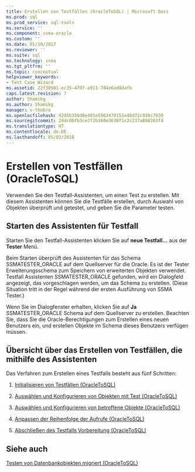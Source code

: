 ```yaml
---
title: Erstellen von Testfällen (OracleToSQL) | Microsoft Docs
ms.prod: sql
ms.prod_service: sql-tools
ms.service: ''
ms.component: ssma-oracle
ms.custom: ''
ms.date: 01/19/2017
ms.reviewer: ''
ms.suite: sql
ms.technology: ssma
ms.tgt_pltfrm: ''
ms.topic: conceptual
helpviewer_keywords:
- Test Case Wizard
ms.assetid: 22f38901-ec35-4707-a911-784e6ad8dafb
caps.latest.revision: 7
author: Shamikg
ms.author: Shamikg
manager: v-thobro
ms.openlocfilehash: 92d5b358d8e401e5963470151e48d72c930c7030
ms.sourcegitcommit: 2ddc0bfb3ce2f2b160e3638f1c2c237a898263f4
ms.translationtype: HT
ms.contentlocale: de-DE
ms.lasthandoff: 05/03/2018
---
```

# <a name="creating-test-cases-oracletosql"></a>Erstellen von Testfällen (OracleToSQL)
Verwenden Sie den Testfall-Assistenten, um einen Test zu erstellen. Mit diesem Assistenten können Sie die Testfälle erstellen, durch Auswahl von Objekten überprüft und getestet, und geben Sie die Parameter testen.  
  
## <a name="starting-the-test-case-wizard"></a>Starten des Assistenten für Testfall  
Starten Sie den Testfall-Assistenten klicken Sie auf **neue Testfall...** aus der **Tester** Menü.  
  
Beim Starten überprüft des Assistenten für das Schema SSMATESTER_ORACLE auf dem Quellserver für die Oracle. Es ist der Tester Erweiterungsschema zum Speichern von erweiterten Objekten verwendet. Testfall Assistenten SSMATESTER_ORACLE gefunden, wird ein Dialogfeld angezeigt, das vorgeschlagen werden, um das Schema zu erstellen. (Diese Situation tritt in der Regel während der ersten Ausführung von SSMA Tester.)  
  
Wenn Sie im Dialogfenster erhalten, klicken Sie auf **Ja** SSMATESTER_ORACLE Schema auf dem Quellserver zu erstellen. Beachten Sie, dass Sie die Oracle-Berechtigungen zum Erstellen eines neuen Benutzers ein, und erstellen Objekte im Schema dieses Benutzers verfügen müssen.  
  
## <a name="overview-of-creating-test-cases-using-the-wizard"></a>Übersicht über das Erstellen von Testfällen, die mithilfe des Assistenten  
Das Verfahren zum Erstellen eines Testfalls besteht aus fünf Schritten:  
  
1.  [Initialisieren von Testfällen &#40;OracleToSQL&#41;](../../ssma/oracle/initializing-test-cases-oracletosql.md)  
  
2.  [Auswählen und Konfigurieren von Objekten mit Test &#40;OracleToSQL&#41;](../../ssma/oracle/selecting-and-configuring-objects-to-test-oracletosql.md)  
  
3.  [Auswählen und Konfigurieren von betroffene Objekte &#40;OracleToSQL&#41;](../../ssma/oracle/selecting-and-configuring-affected-objects-oracletosql.md)  
  
4.  [Anpassen der Reihenfolge der Aufrufe &#40;OracleToSQL&#41;](../../ssma/oracle/customizing-calls-order-oracletosql.md)  
  
5.  [Abschließen des Testfalls Vorbereitung &#40;OracleToSQL&#41;](../../ssma/oracle/finishing-test-case-preparation-oracletosql.md)  
  
## <a name="see-also"></a>Siehe auch  
[Testen von Datenbankobjekten migriert &#40;OracleToSQL&#41;](../../ssma/oracle/testing-migrated-database-objects-oracletosql.md)  
  
